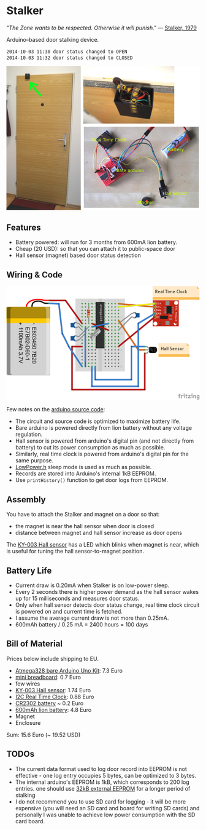 Stalker
=======

_"The Zone wants to be respected. Otherwise it will punish."_ &mdash;  [ Stalker, 1979](http://en.wikipedia.org/wiki/Stalker_(1979_film))

Arduino&ndash;based door stalking device.

```
2014-10-03 11:30 door status changed to OPEN 
2014-10-03 11:32 door status changed to CLOSED
```

![Stalker](https://raw.githubusercontent.com/petervojtek/stalker/master/images/00.jpg)

Features
--------

* Battery powered: will run for 3 months from 600mA lion battery.
* Cheap (20 USD): so that you can attach it to public-space door
* Hall sensor (magnet) based door status detection 

Wiring & Code
-------------

![Stalker fritzing diagram](https://raw.githubusercontent.com/petervojtek/stalker/master/images/wiring.png)

Few notes on the [arduino source code](https://github.com/petervojtek/stalker/blob/master/stalker.ino):
* The circuit and source code is optimized to maximize battery life.
* Bare arduino is powered directly from lion battery without any voltage regulation. 
* Hall sensor is powered from arduino's digital pin (and not directly from battery) to cut its power consumption as much as possible. 
 * Similarly, real time clock is powered from arduino's digital pin for the same purpose.
* [LowPower.h](https://github.com/rocketscream/Low-Power) sleep mode is used as much as possible.
* Records are stored into Arduino's internal 1kB EEPROM.
* Use `printHistory()` function to get door logs from EEPROM.

Assembly
--------

You have to attach the Stalker and magnet on a door so that:
* the magnet is near the hall sensor when door is closed
* distance between magnet and hall sensor increase as door opens

The [KY-003 Hall sensor](http://www.ebay.com/itm/KY-003-Hall-Magnetic-Sensor-Module-for-Arduino-AVR-PIC-Good-/370886143225) has a LED which blinks when magnet is near, which is useful for tuning the hall sensor-to-magnet position.

Battery Life
------------

* Current draw is 0.20mA when Stalker is on low-power sleep. 
* Every 2 seconds there is higher power demand as the hall sensor wakes up for 15 milliseconds and measures door status.
 * Only when hall sensor detects door status change, real time clock circuit is powered on and current time is fetched.
* I assume the average current draw is not more than 0.25mA.
* 600mAh battery / 0.25 mA = 2400 hours = 100 days

Bill of Material
----------------

Prices below include shipping to EU.

* [Atmega328 bare Arduino Uno Kit](http://www.ebay.de/itm/ATMEGA328-PU-ARDUINO-UNO-KIT-mit-5V-Spannungsstabilisator-MCU-A449-/261357577770?ssPageName=ADME:L:OC:US:3160): 7.3 Euro
 * [mini breadboard](http://www.ebay.com/itm/Mini-Nickel-Plating-Breadboard-170-Tie-points-for-Arduino-Shield-Black-TN2F-/281265100067): 0.7 Euro
 * few wires 
* [KY-003 Hall sensor](http://www.ebay.com/itm/KY-003-Hall-Magnetic-Sensor-Module-for-Arduino-AVR-PIC-Good-/370886143225): 1.74 Euro
* [I2C Real Time Clock](http://www.ebay.com/itm/Arduino-I2C-RTC-DS1307-AT24C32-Real-Time-Clock-Module-For-AVR-ARM-PIC-SMD-/170910326110): 0.88 Euro
 * [CR2302 battery](http://www.ebay.com/itm/5-x-CR2032-DL2032-ECR2032-5004LC-3-Volt-Button-Cell-Battery-SL-/291197049625) ~ 0.2 Euro
* [600mAh lion battery](http://www.ebay.ca/itm/3-7V-600mAh-Lipo-Battery-for-Walkera-Syma-WLtoys-V929-V949-V959-V212-V222-/380960159510): 4.8 Euro
* Magnet
* Enclosure

Sum: 15.6 Euro (~ 19.52 USD)

TODOs
-----

* The current data format used to log door record into EEPROM is not effective - one log entry occupies 5 bytes, can be optimized to 3 bytes.
* The internal arduino's EEPROM is 1kB, which corresponds to 200 log entries. one should use [32kB external EEPROM](http://www.ebay.com/sch/i.html?_from=R40&_trksid=p2047675.m570.l1313.TR0.TRC0.H0.X24LC256&_nkw=24LC256&_sacat=0) for a longer period of stalking 
 * I do not recommend you to use SD card for logging - it will be more expensive (you will need an SD card and board for writing SD cards) and personally I was unable to achieve low power consumption with the SD card board. 



